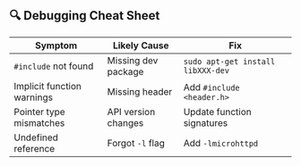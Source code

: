 ## **🔍 Debugging Cheat Sheet**  
| Symptom | Likely Cause | Fix |  
|---------|--------------|-----|  
| `#include` not found | Missing dev package | `sudo apt-get install libXXX-dev` |  
| Implicit function warnings | Missing header | Add `#include <header.h>` |  
| Pointer type mismatches | API version changes | Update function signatures |  
| Undefined reference | Forgot `-l` flag | Add `-lmicrohttpd` |  